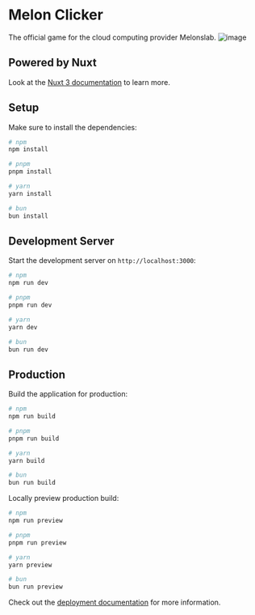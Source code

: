 # Melon Clicker

The official game for the cloud computing provider Melonslab.
![image](https://github.com/user-attachments/assets/3a8ef9fa-f2d9-43d8-b7a6-c9dc010e9816)

## Powered by Nuxt

Look at the [Nuxt 3 documentation](https://nuxt.com/docs/getting-started/introduction) to learn more.

## Setup

Make sure to install the dependencies:

```bash
# npm
npm install

# pnpm
pnpm install

# yarn
yarn install

# bun
bun install
```

## Development Server

Start the development server on `http://localhost:3000`:

```bash
# npm
npm run dev

# pnpm
pnpm run dev

# yarn
yarn dev

# bun
bun run dev
```

## Production

Build the application for production:

```bash
# npm
npm run build

# pnpm
pnpm run build

# yarn
yarn build

# bun
bun run build
```

Locally preview production build:

```bash
# npm
npm run preview

# pnpm
pnpm run preview

# yarn
yarn preview

# bun
bun run preview
```
Check out the [deployment documentation](https://nuxt.com/docs/getting-started/deployment) for more information.
